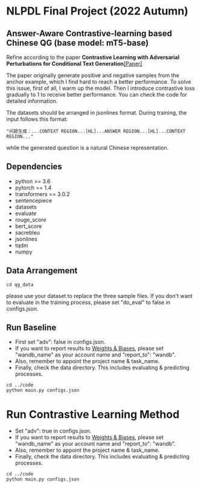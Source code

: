 # NLPDL Final Project (2022 Autumn)
## Answer-Aware Contrastive-learning based Chinese QG (base model: mT5-base)

Refine according to the paper **Contrastive Learning with Adversarial Perturbations for Conditional Text Generation**[[Paper]](https://openreview.net/forum?id=Wga_hrCa3P3)

The paper originally generate positive and negative samples from the anchor example, which I find hard to reach a better performance. To solve this issue, first of all, I warm up the model. Then I introduce contrastive loss gradually to 1 to receive better performance. You can check the code for detailed information.

The datasets should be arranged in jsonlines format. During training, the input follows this format:
```
"问题生成：...CONTEXT REGION...[HL]...ANSWER REGION...[HL]...CONTEXT REGION..."
```
while the generated question is a natural Chinese representation.
## Dependencies
* python >= 3.6
* pytorch == 1.4
* transformers == 3.0.2
* sentencepiece
* datasets
* evaluate
* rouge_score
* bert_score
* sacrebleu
* jsonlines
* tqdm
* numpy

## Data Arrangement
```
cd qg_data
```
please use your dataset to replace the three sample files. If you don't want to evaluate in the training process, please set "do_eval" to false in configs.json.

## Run Baseline
* First set "adv": false in configs.json. 
* If you want to report results to [Weights & Biases](https://wandb.ai/site), please set "wandb_name" as your account name and "report_to": "wandb".  
* Also, remember to appoint the project name & task_name.
* Finally, check the data directory. This includes evaluating & predicting processes.

```
cd ../code
python main.py configs.json
```

# Run Contrastive Learning Method
* Set "adv": true in configs.json. 
* If you want to report results to [Weights & Biases](https://wandb.ai/site), please set "wandb_name" as your account name and "report_to": "wandb". 
* Also, remember to appoint the project name & task_name.
* Finally, check the data directory. This includes evaluating & predicting processes.
```
cd ../code
python main.py configs.json
```
